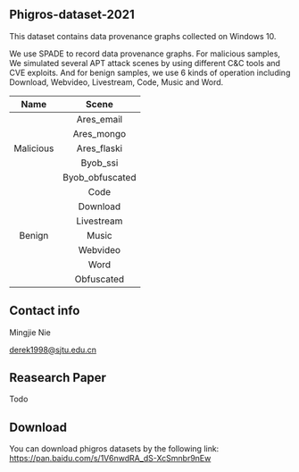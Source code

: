## Phigros-dataset-2021

This dataset contains data provenance graphs collected on Windows 10.

We use SPADE to record data provenance graphs. For malicious samples, We simulated several APT attack scenes by using different C&C tools and CVE exploits. And for benign samples, we use 6 kinds of operation including Download, Webvideo, Livestream, Code, Music and Word. 

|   Name    |      Scene      |
| :-------: | :-------------: |
|           |   Ares_email    |
|           |   Ares_mongo    |
| Malicious |   Ares_flaski   |
|           |    Byob_ssi     |
|           | Byob_obfuscated |
|           |      Code       |
|           |    Download     |
|           |   Livestream    |
|  Benign   |      Music      |
|           |    Webvideo     |
|           |      Word       |
|           |   Obfuscated    |

## Contact info

Mingjie Nie

derek1998@sjtu.edu.cn

## Reasearch Paper

Todo

## Download

You can download phigros datasets by the following link: https://pan.baidu.com/s/1V6nwdRA_dS-XcSmnbr9nEw
